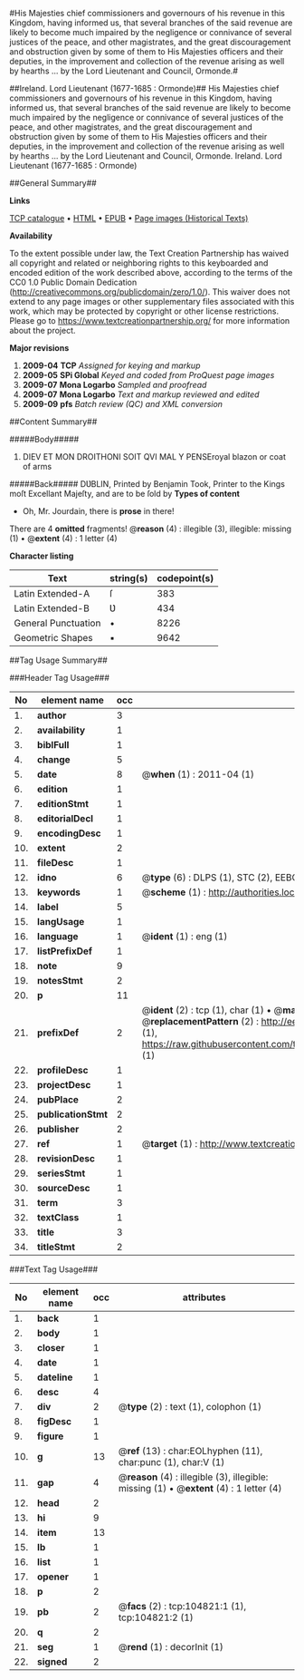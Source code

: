 #His Majesties chief commissioners and governours of his revenue in this Kingdom, having informed us, that several branches of the said revenue are likely to become much impaired by the negligence or connivance of several justices of the peace, and other magistrates, and the great discouragement and obstruction given by some of them to His Majesties officers and their deputies, in the improvement and collection of the revenue arising as well by hearths ... by the Lord Lieutenant and Council, Ormonde.#

##Ireland. Lord Lieutenant (1677-1685 : Ormonde)##
His Majesties chief commissioners and governours of his revenue in this Kingdom, having informed us, that several branches of the said revenue are likely to become much impaired by the negligence or connivance of several justices of the peace, and other magistrates, and the great discouragement and obstruction given by some of them to His Majesties officers and their deputies, in the improvement and collection of the revenue arising as well by hearths ... by the Lord Lieutenant and Council, Ormonde.
Ireland. Lord Lieutenant (1677-1685 : Ormonde)

##General Summary##

**Links**

[TCP catalogue](http://www.ota.ox.ac.uk/tcp/)  • 
[HTML](http://tei.it.ox.ac.uk/tcp/Texts-HTML/free/A46/A46034.html)  • 
[EPUB](http://tei.it.ox.ac.uk/tcp/Texts-EPUB/free/A46/A46034.epub) • 
[Page images (Historical Texts)](https://historicaltexts.jisc.ac.uk/eebo-16141039e)

**Availability**

To the extent possible under law, the Text Creation Partnership has waived all copyright and related or neighboring rights to this keyboarded and encoded edition of the work described above, according to the terms of the CC0 1.0 Public Domain Dedication (http://creativecommons.org/publicdomain/zero/1.0/). This waiver does not extend to any page images or other supplementary files associated with this work, which may be protected by copyright or other license restrictions. Please go to https://www.textcreationpartnership.org/ for more information about the project.

**Major revisions**

1. __2009-04__ __TCP__ *Assigned for keying and markup*
1. __2009-05__ __SPi Global__ *Keyed and coded from ProQuest page images*
1. __2009-07__ __Mona Logarbo__ *Sampled and proofread*
1. __2009-07__ __Mona Logarbo__ *Text and markup reviewed and edited*
1. __2009-09__ __pfs__ *Batch review (QC) and XML conversion*

##Content Summary##

#####Body#####

1. DIEV ET MON DROITHONI SOIT QVI MAL Y PENSEroyal blazon or coat of arms

#####Back#####
DƲBLIN, Printed by Benjamin Took, Printer to the Kings moſt Excellant Majeſty, and are to be ſold by
**Types of content**

  * Oh, Mr. Jourdain, there is **prose** in there!

There are 4 **omitted** fragments! 
 @__reason__ (4) : illegible (3), illegible: missing (1)  •  @__extent__ (4) : 1 letter (4)

**Character listing**


|Text|string(s)|codepoint(s)|
|---|---|---|
|Latin Extended-A|ſ|383|
|Latin Extended-B|Ʋ|434|
|General Punctuation|•|8226|
|Geometric Shapes|▪|9642|

##Tag Usage Summary##

###Header Tag Usage###

|No|element name|occ|attributes|
|---|---|---|---|
|1.|__author__|3||
|2.|__availability__|1||
|3.|__biblFull__|1||
|4.|__change__|5||
|5.|__date__|8| @__when__ (1) : 2011-04 (1)|
|6.|__edition__|1||
|7.|__editionStmt__|1||
|8.|__editorialDecl__|1||
|9.|__encodingDesc__|1||
|10.|__extent__|2||
|11.|__fileDesc__|1||
|12.|__idno__|6| @__type__ (6) : DLPS (1), STC (2), EEBO-CITATION (1), OCLC (1), VID (1)|
|13.|__keywords__|1| @__scheme__ (1) : http://authorities.loc.gov/ (1)|
|14.|__label__|5||
|15.|__langUsage__|1||
|16.|__language__|1| @__ident__ (1) : eng (1)|
|17.|__listPrefixDef__|1||
|18.|__note__|9||
|19.|__notesStmt__|2||
|20.|__p__|11||
|21.|__prefixDef__|2| @__ident__ (2) : tcp (1), char (1)  •  @__matchPattern__ (2) : ([0-9\-]+):([0-9IVX]+) (1), (.+) (1)  •  @__replacementPattern__ (2) : http://eebo.chadwyck.com/downloadtiff?vid=$1&page=$2 (1), https://raw.githubusercontent.com/textcreationpartnership/Texts/master/tcpchars.xml#$1 (1)|
|22.|__profileDesc__|1||
|23.|__projectDesc__|1||
|24.|__pubPlace__|2||
|25.|__publicationStmt__|2||
|26.|__publisher__|2||
|27.|__ref__|1| @__target__ (1) : http://www.textcreationpartnership.org/docs/. (1)|
|28.|__revisionDesc__|1||
|29.|__seriesStmt__|1||
|30.|__sourceDesc__|1||
|31.|__term__|3||
|32.|__textClass__|1||
|33.|__title__|3||
|34.|__titleStmt__|2||


###Text Tag Usage###

|No|element name|occ|attributes|
|---|---|---|---|
|1.|__back__|1||
|2.|__body__|1||
|3.|__closer__|1||
|4.|__date__|1||
|5.|__dateline__|1||
|6.|__desc__|4||
|7.|__div__|2| @__type__ (2) : text (1), colophon (1)|
|8.|__figDesc__|1||
|9.|__figure__|1||
|10.|__g__|13| @__ref__ (13) : char:EOLhyphen (11), char:punc (1), char:V (1)|
|11.|__gap__|4| @__reason__ (4) : illegible (3), illegible: missing (1)  •  @__extent__ (4) : 1 letter (4)|
|12.|__head__|2||
|13.|__hi__|9||
|14.|__item__|13||
|15.|__lb__|1||
|16.|__list__|1||
|17.|__opener__|1||
|18.|__p__|2||
|19.|__pb__|2| @__facs__ (2) : tcp:104821:1 (1), tcp:104821:2 (1)|
|20.|__q__|2||
|21.|__seg__|1| @__rend__ (1) : decorInit (1)|
|22.|__signed__|2||
